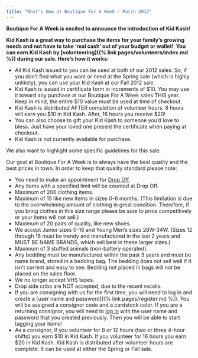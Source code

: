 ```yaml
---
title: "What's New at Boutique For A Week - March 2012"
---
```


**Boutique For A Week is excited to announce the introduction of Kid Kash!**

**Kid Kash is a great way to purchase the items for your family’s growing needs and not have to take ‘real cash’ out of your budget or wallet!  You can earn Kid Kash by [volunteering]({% link pages/volunteers/index.md %}) during our sale. Here’s how it works:**

* All Kid Kash issued to you can be used at both of our 2012 sales. So, if you don’t find what you want or need at the Spring sale (which is highly unlikely), you can use your Kid Kash at our Fall 2012 sale.
* Kid Kash is issued in certificate form in increments of $10. You may use it toward any purchase at our Boutique For A Week sales THIS year. Keep in mind, the entire $10 value must be used at time of checkout.
* Kid Kash is distributed AFTER completion of volunteer hours. 8 hours will earn you $10 in Kid Kash. After, 16 hours you receive $20!
* You can also choose to gift your Kid Kash to someone you’d love to bless. Just have your loved one present the certificate when paying at checkout.
* Kid Kash is not currently available for purchase.

We also want to highlight some specific guidelines for this sale.

Our goal at Boutique For A Week is to always have the best quality and the best prices in town. In order to keep that quality standard please note:

* You need to make an appointment for [Drop Off](https://www.mysalemanager.net/drp_start.aspx?partnercode=BFAW).
* Any items with a specified limit will be counted at Drop Off.
* Maximum of 200 clothing items.
* Maximum of 15 like new items in sizes 0-6 months. (This limitation is due to the overwhelming amount of clothing in great condition. Therefore, if you bring clothes in this size range please be sure to price competitively or your items will not sell.)
* Maximum of 20 pairs of quality, like new shoes.
* We accept Junior sizes 0-16 and Young Men’s sizes 28W-34W. (Sizes 12 through 16 must be trendy and manufactured in the last 2 years and MUST BE NAME BRANDS, which sell best in these larger sizes.)
* Maximum of 3 stuffed animals (non-battery operated).
* Any bedding must be manufactured within the past 3 years and must be name brand, stored in a bedding bag. The bedding does not sell well if it isn’t current and easy to see. Bedding not placed in bags will not be placed on the sales floor.
* We no longer accept VHS tapes.
* Drop side cribs are NOT accepted, due to the recent recalls.
* If you are consigning with us for the first time, you will need to log in and create a [user name and password]({% link pages/register.md %}). You will be assigned a consignor code and a cardstock color. If you are a returning consignor, you will need to [log in](https://www.mysalemanager.net/g_consignorlogin.aspx) with the user name and password that you created previously. Then you will be able to start tagging your items!
* As a consignor, if you volunteer for 8 or 12 hours (two or three 4-hour shifts) you earn $10 in Kid Kash. If you volunteer for 16 hours you earn $20 in Kid Kash. Kid Kash is distributed after volunteer hours are complete. It can be used at either the Spring or Fall sale.
